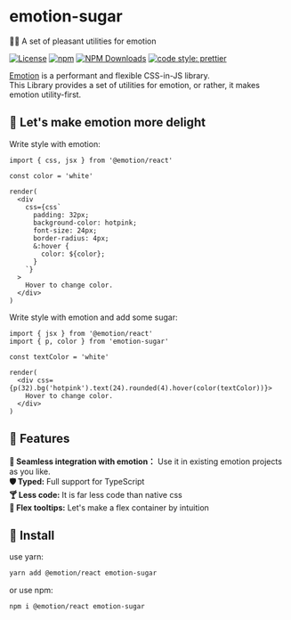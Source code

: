 # emotion-sugar

👩‍🎤 A set of pleasant utilities for emotion

[![License](https://img.shields.io/npm/l/emotion-sugar.svg)](https://github.com/xcfox/emotion-sugar/blob/main/LICENSE)
[![npm](https://img.shields.io/npm/v/emotion-sugar.svg)](https://www.npmjs.com/package/emotion-sugar)
[![NPM Downloads](https://img.shields.io/npm/dm/emotion-sugar.svg?style=flat)](https://www.npmjs.com/package/emotion-sugar)
[![code style: prettier](https://img.shields.io/badge/code_style-prettier-ff69b4.svg)](https://github.com/prettier/prettier)

[Emotion](https://github.com/emotion-js/emotion) is a performant and flexible CSS-in-JS library.  
This Library provides a set of utilities for emotion, or rather, it makes emotion utility-first.

## 🍭 Let's make emotion more delight

Write style with emotion:

```tsx
import { css, jsx } from '@emotion/react'

const color = 'white'

render(
  <div
    css={css`
      padding: 32px;
      background-color: hotpink;
      font-size: 24px;
      border-radius: 4px;
      &:hover {
        color: ${color};
      }
    `}
  >
    Hover to change color.
  </div>
)
```

Write style with emotion and add some sugar:

```tsx
import { jsx } from '@emotion/react'
import { p, color } from 'emotion-sugar'

const textColor = 'white'

render(
  <div css={p(32).bg('hotpink').text(24).rounded(4).hover(color(textColor))}>
    Hover to change color.
  </div>
)
```

## 🌠 Features

**🧩 Seamless integration with emotion：** Use it in existing emotion projects as you like.  
**🛡️ Typed:** Full support for TypeScript  
**🍸 Less code:** It is far less code than native css  
**🍩 Flex tooltips:** Let's make a flex container by intuition

## 🔧 Install

use yarn:

```sh
yarn add @emotion/react emotion-sugar
```

or use npm:

```sh
npm i @emotion/react emotion-sugar
```
